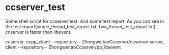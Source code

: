 # ccserver_test
Some shell script for ccserver test.  And some test report.
As you can see in the test report(single_thread_test_report.txt, two_thread_test_report.txt), ccserver is faster than libevent. 

ccserver, ccpp_client --repository-- ZhongweitaoCcserver/ccserver
server, client --repository-- ZhongweitaoCcserver/pp_libevent
